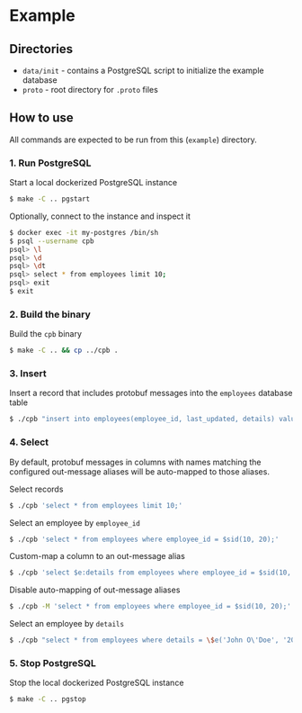 # Example

## Directories
- `data/init` - contains a PostgreSQL script to initialize the example database
- `proto` - root directory for `.proto` files

## How to use
All commands are expected to be run from this (`example`) directory.

### 1. Run PostgreSQL
Start a local dockerized PostgreSQL instance
```bash
$ make -C .. pgstart
```

Optionally, connect to the instance and inspect it
```bash
$ docker exec -it my-postgres /bin/sh
$ psql --username cpb
psql> \l
psql> \d
psql> \dt
psql> select * from employees limit 10;
psql> exit
$ exit
```

### 2. Build the binary
Build the `cpb` binary
```bash
$ make -C .. && cp ../cpb .
```

### 3. Insert
Insert a record that includes protobuf messages into the `employees` database table
```bash
$ ./cpb "insert into employees(employee_id, last_updated, details) values(\$sid(10, 20), now(), \$e('John O\'Doe', '2017-04-15T00:00:00Z', '555-12-34', 'WORK', 5.23, true));"
```

### 4. Select
By default, protobuf messages in columns with names matching the configured out-message aliases will be auto-mapped to those aliases.

Select records
```bash
$ ./cpb 'select * from employees limit 10;'
```

Select an employee by `employee_id`
```bash
$ ./cpb 'select * from employees where employee_id = $sid(10, 20);'
```

Custom-map a column to an out-message alias
```bash
$ ./cpb 'select $e:details from employees where employee_id = $sid(10, 20);'
```

Disable auto-mapping of out-message aliases
```bash
$ ./cpb -M 'select * from employees where employee_id = $sid(10, 20);'
```

Select an employee by `details`
```bash
$ ./cpb "select * from employees where details = \$e('John O\'Doe', '2017-04-15T00:00:00Z', '555-12-34', 'WORK', 5.23, true);"
```

### 5. Stop PostgreSQL
Stop the local dockerized PostgreSQL instance
```bash
$ make -C .. pgstop
```